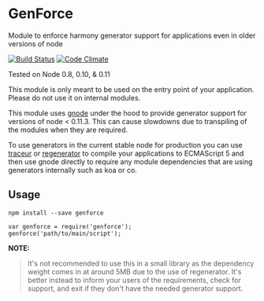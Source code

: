 GenForce
=======
Module to enforce harmony generator support for applications even in older versions of node

[![Build Status](https://travis-ci.org/thotjs/genforce.svg?branch=master)](https://travis-ci.org/thotjs/genforce)
[![Code Climate](https://codeclimate.com/github/ThotJS/genforce.png)](https://codeclimate.com/github/ThotJS/genforce)

Tested on Node 0.8, 0.10, & 0.11

This module is only meant to be used on the entry point of your application. Please do not use it
on internal modules.

This module uses [gnode][1] under the hood to provide generator support for versions of
node < 0.11.3. This can cause slowdowns due to transpiling of the modules when they are required.

To use generators in the current stable node for production you can use [traceur][2] or
[regenerator][3] to compile your applications to ECMAScript 5 and then use gnode directly to
require any module dependencies that are using generators internally such as koa or co.

Usage
----------
    npm install --save genforce

    var genforce = require('genforce');
    genforce('path/to/main/script');

**NOTE:**

> It's not recommended to use this in a small library as the dependency weight comes in at around
5MB due to the use of regenerator. It's better instead to inform your users of the requirements,
check for support, and exit if they don't have the needed generator support.


  [1]: https://github.com/TooTallNate/gnode
  [2]: https://github.com/google/traceur-compiler
  [3]: https://github.com/facebook/regenerator
